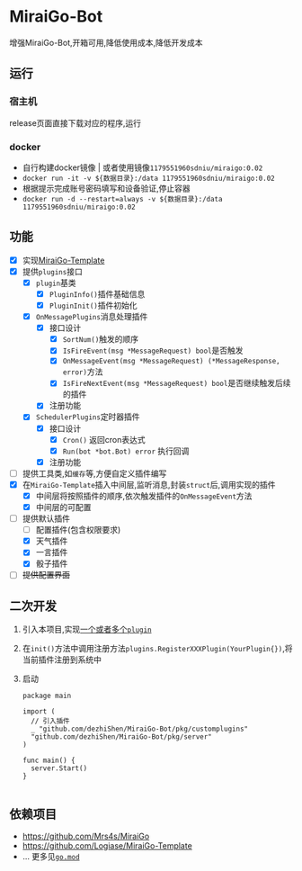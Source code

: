 # MiraiGo-Bot
增强MiraiGo-Bot,开箱可用,降低使用成本,降低开发成本
## 运行
### 宿主机
release页面直接下载对应的程序,运行
### docker
* 自行构建docker镜像 | 或者使用镜像`1179551960sdniu/miraigo:0.02`
* `docker run -it -v ${数据目录}:/data 1179551960sdniu/miraigo:0.02`
* 根据提示完成账号密码填写和设备验证,停止容器
* `docker run -d --restart=always -v ${数据目录}:/data 1179551960sdniu/miraigo:0.02`

## 功能

* [x] 实现[MiraiGo-Template](https://github.com/Logiase/MiraiGo-Template)
* [x] 提供`plugins`接口
  * [x] `plugin`基类
    * [x] `PluginInfo()`插件基础信息
    * [x] `PluginInit()`插件初始化
  * [x] `OnMessagePlugins`消息处理插件
    * [x] 接口设计
      * [x] `SortNum()`触发的顺序
      * [x] `IsFireEvent(msg *MessageRequest) bool`是否触发
      * [x] `OnMessageEvent(msg *MessageRequest) (*MessageResponse, error)`方法
      * [x] `IsFireNextEvent(msg *MessageRequest) bool`是否继续触发后续的插件
    * [x] 注册功能
  * [x] `SchedulerPlugins`定时器插件
    * [x] 接口设计
      * [x] `Cron()` 返回cron表达式
      * [x] `Run(bot *bot.Bot) error` 执行回调
    * [x] 注册功能
* [ ] 提供工具类,如`缓存`等,方便自定义插件编写
* [x] 在`MiraiGo-Template`插入中间层,监听消息,封装`struct`后,调用实现的插件
  * [x] 中间层将按照插件的顺序,依次触发插件的`OnMessageEvent`方法
  * [x] 中间层的可配置
* [ ] 提供默认插件
  * [ ] 配置插件(包含权限要求)
  * [x] 天气插件
  * [x] 一言插件
  * [x] 骰子插件
* [ ] ~~提供配置界面~~

## 二次开发

1. 引入本项目,实现[一个或者多个`plugin`](./pkg/plugins/plugin.go)
2. 在`init()`方法中调用注册方法`plugins.RegisterXXXPlugin(YourPlugin{})`,将当前插件注册到系统中
3. 启动

    ```
    package main

    import (
      // 引入插件
      _ "github.com/dezhiShen/MiraiGo-Bot/pkg/customplugins"
      "github.com/dezhiShen/MiraiGo-Bot/pkg/server"
    )

    func main() {
      server.Start()
    }


    ```


## 依赖项目
* https://github.com/Mrs4s/MiraiGo
* https://github.com/Logiase/MiraiGo-Template
* ... 更多见[`go.mod`](go.mod)
